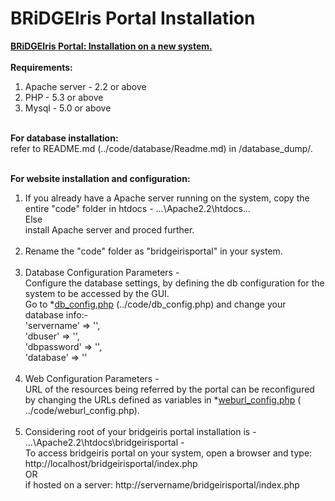 # BRiDGEIris Portal Installation

<b><u>BRiDGEIris Portal: Installation on a new system. </u></b><br><br>
<b>Requirements:</b><br>
1. Apache server - 2.2 or above<br>
2. PHP - 5.3 or above<br>
3. Mysql - 5.0 or above<br><br>

<b>For database installation: </b><br>
refer to README.md (../code/database/Readme.md) in /database_dump/.<br><br>

<b>For website installation and configuration: </b><br>
1. If you already have a Apache server running on the system, copy the entire "code" folder in htdocs - ...\Apache2.2\htdocs\...  <br>Else<br> install Apache server and proced further.<br><br>
2. Rename the "code" folder as "bridgeirisportal" in your system. <br><br>
3. Database Configuration Parameters - <br>
Configure the database settings, by defining the db configuration for the system to be accessed by the GUI. <br>
Go to *[db_config.php](../code/db_config.php) (../code/db_config.php) and change your database info:-<br>
'servername' => '', <br>
'dbuser' => '', <br>
'dbpassword' => '', <br>
'database' => ''<br><br>
4. Web Configuration Parameters - <br>
URL of the resources being referred by the portal can be reconfigured by changing the URLs defined as variables in *[weburl_config.php]( ../code/weburl_config.php) ( ../code/weburl_config.php). <br><br>
5. Considering root of your bridgeiris portal installation is - ...\Apache2.2\htdocs\bridgeirisportal -  <br>
To access bridgeiris portal on your system, open a browser and type: http://localhost/bridgeirisportal/index.php <br>
OR<br>
if hosted on a server: http://servername/bridgeirisportal/index.php <br>



